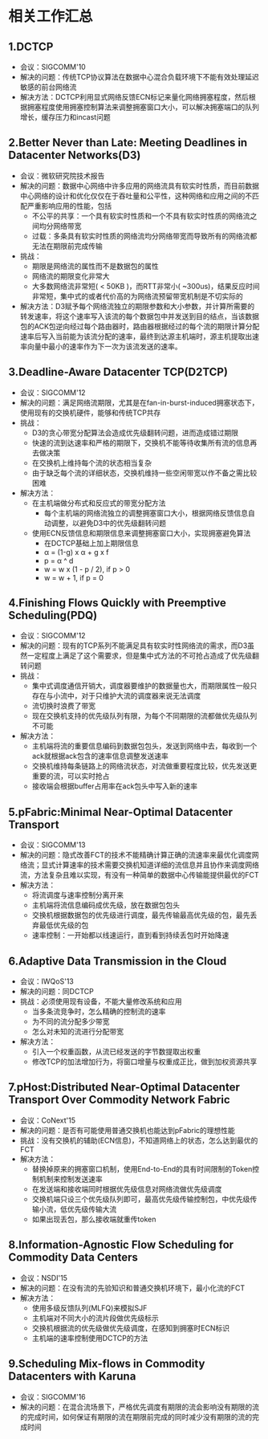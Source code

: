 # 相关工作汇总
## 1.DCTCP
- 会议：SIGCOMM'10
- 解决的问题：传统TCP协议算法在数据中心混合负载环境下不能有效处理延迟敏感的前台网络流
- 解决方法：DCTCP利用显式网络反馈ECN标记来量化网络拥塞程度，然后根据拥塞程度使用拥塞控制算法来调整拥塞窗口大小，可以解决拥塞端口的队列增长，缓存压力和incast问题

## 2.Better Never than Late: Meeting Deadlines in Datacenter Networks(D3)
- 会议：微软研究院技术报告
- 解决的问题：数据中心网络中许多应用的网络流具有软实时性质，而目前数据中心网络的设计和优化仅仅在于吞吐量和公平性，这种网络和应用之间的不匹配严重影响应用的性能，包括
  - 不公平的共享：一个具有软实时性质和一个不具有软实时性质的网络流之间均分网络带宽
  - 过载：多条具有软实时性质的网络流均分网络带宽而导致所有的网络流都无法在期限前完成传输
- 挑战：
  - 期限是网络流的属性而不是数据包的属性
  - 网络流的期限变化非常大
  - 大多数网络流非常短( < 50KB )，而RTT非常小( ~300us)，结果反应时间非常短，集中式的或者代价高的为网络流预留带宽机制是不切实际的
- 解决方法：D3赋予每个网络流独立的期限参数和大小参数，并计算所需要的转发速率，将这个速率写入该流的每个数据包中并发送到目的结点，当该数据包的ACK包逆向经过每个路由器时，路由器根据经过的每个流的期限计算分配速率后写入当前能为该流分配的速率，最终到达源主机端时，源主机提取出速率向量中最小的速率作为下一次为该流发送的速率。

## 3.Deadline-Aware Datacenter TCP(D2TCP)
- 会议：SIGCOMM'12
- 解决的问题：满足网络流期限，尤其是在fan-in-burst-induced拥塞状态下，使用现有的交换机硬件，能够和传统TCP共存
- 挑战：
  - D3的贪心带宽分配算法会造成优先级翻转问题，进而造成错过期限
  - 快速的流到达速率和严格的期限下，交换机不能等待收集所有流的信息再去做决策
  - 在交换机上维持每个流的状态相当复杂
  - 由于缺乏每个流的详细状态，交换机维持一些空闲带宽以作不备之需比较困难
- 解决方法：
  - 在主机端做分布式和反应式的带宽分配方法
    - 每个主机端的网络流独立的调整拥塞窗口大小，根据网络反馈信息自动调整，以避免D3中的优先级翻转问题
  - 使用ECN反馈信息和期限信息来调整拥塞窗口大小，实现拥塞避免算法
    - 在DCTCP基础上加上期限信息
    - α = (1-g) x α + g x f
    - p = α ^ d
    - w = w x (1 - p / 2), if p > 0
    - w = w + 1, if p = 0

## 4.Finishing Flows Quickly with Preemptive Scheduling(PDQ)
- 会议：SIGCOMM'12
- 解决的问题：现有的TCP系列不能满足具有软实时性网络流的需求，而D3虽然一定程度上满足了这个需要求，但是集中式方法的不可抢占造成了优先级翻转问题
- 挑战：
  - 集中式调度通信开销大，调度器要维护的数据量也大，而期限属性一般只存在与小流中，对于只维护大流的调度器来说无法调度
  - 流切换时浪费了带宽
  - 现在交换机支持的优先级队列有限，为每个不同期限的流都做优先级队列不可能
- 解决方法：
  - 主机端将流的重要信息编码到数据包包头，发送到网络中去，每收到一个ack就根据ack包含的速率信息调整发送速率
  - 交换机维持每条链路上的网络流状态，对流做重要程度比较，优先发送更重要的流，可以实时抢占
  - 接收端会根据buffer占用率在ack包头中写入新的速率

## 5.pFabric:Minimal Near-Optimal Datacenter Transport
- 会议：SIGCOMM'13
- 解决的问题：隐式改善FCT的技术不能精确计算正确的流速率来最优化调度网络流；显式计算速率的技术需要交换机知道详细的流信息并且协作来调度网络流，方法复杂且难以实现，有没有一种简单的数据中心传输能提供最优的FCT
- 解决方法：
  - 将流调度与速率控制分离开来
  - 主机端将流信息编码成优先级，放在数据包包头
  - 交换机根据数据包的优先级进行调度，最先传输最高优先级的包，最先丢弃最低优先级的包
  - 速率控制：一开始都以线速运行，直到看到持续丢包时开始降速

## 6.Adaptive Data Transmission in the Cloud
- 会议：IWQoS'13
- 解决的问题：同DCTCP
- 挑战：必须使用现有设备，不能大量修改系统和应用
  - 当多条流竞争时，怎么精确的控制流的速率
  - 为不同的流分配多少带宽
  - 怎么对未知的流进行分配带宽
- 解决方法：
  - 引入一个权重函数，从流已经发送的字节数提取出权重
  - 修改TCP的加法增加行为，将窗口增量与权重成正比，做到加权资源共享

## 7.pHost:Distributed Near-Optimal Datacenter Transport Over Commodity Network Fabric
- 会议：CoNext'15
- 解决的问题：是否有可能使用普通交换机也能达到pFabric的理想性能
- 挑战：没有交换机的辅助(ECN信息)，不知道网络上的状态，怎么达到最优的FCT
- 解决方法：
  - 替换掉原来的拥塞窗口机制，使用End-to-End的具有时间限制的Token控制机制来控制发送速率
  - 在发送端和接收端同时根据优先级信息对网络流做优先级调度
  - 交换机端只设三个优先级队列即可，最高优先级传输控制包，中优先级传输小流，低优先级传输大流
  - 如果出现丢包，那么接收端就重传token

## 8.Information-Agnostic Flow Scheduling for Commodity Data Centers
- 会议：NSDI'15
- 解决的问题：在没有流的先验知识和普通交换机环境下，最小化流的FCT
- 解决方法：
  - 使用多级反馈队列(MLFQ)来模拟SJF
  - 主机端对不同大小的流片段做优先级标示
  - 交换机根据流的优先级做优先级调度，在感知到拥塞时ECN标识
  - 主机端的速率控制使用DCTCP的方法

## 9.Scheduling Mix-flows in Commodity Datacenters with Karuna
- 会议：SIGCOMM'16
- 解决的问题：在混合流场景下，严格优先调度有期限的流会影响没有期限的流的完成时间，如何保证有期限的流在期限前完成的同时减少没有期限的流的完成时间
